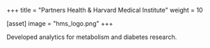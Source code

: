 +++
title = "Partners Health & Harvard Medical Institute"
weight = 10

[asset]
  image = "hms_logo.png"
+++

Developed analytics for metabolism and diabetes research.